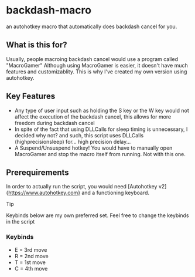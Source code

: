 # backdash-macro
an autohotkey macro that automatically does backdash cancel for you.


## What is this for?
Usually, people macroing backdash cancel would use a program called "MacroGamer"
Although using MacroGamer is easier, it doesn't have much features and customizablity.
This is why I've created my own version using autohotkey.


## Key Features
- Any type of user input such as holding the S key or the W key would not affect the execution of the backdash cancel, this allows for more freedom during backdash cancel
- In spite of the fact that using DLLCalls for sleep timing is unnecessary, I decided why not? and such, this script uses DLLCalls (highprecisionsleep) for... high precision delay...
- A Suspend/Unsuspend hotkey! You would have to manually open MacroGamer and stop the macro itself from running. Not with this one.

## Prerequirements
 
In order to actually run the script, you would need [Autohotkey v2]{https://www.autohotkey.com} and a functioning keyboard.



> [!TIP]
> Keybinds below are my own preferred set. Feel free to change the keybinds in the script


### Keybinds

- E = 3rd move
- R = 2nd move
- T = 1st move
- C = 4th move
